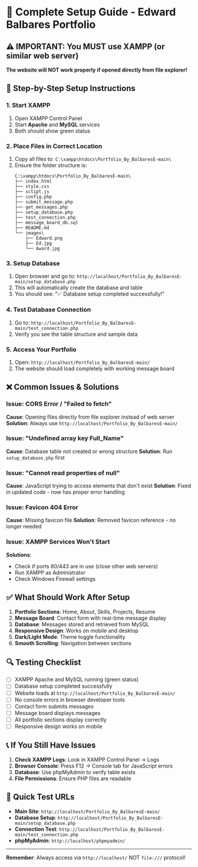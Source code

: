 # 🚀 Complete Setup Guide - Edward Balbares Portfolio

## ⚠️ IMPORTANT: You MUST use XAMPP (or similar web server)

**The website will NOT work properly if opened directly from file explorer!**

## 🔧 Step-by-Step Setup Instructions

### 1. **Start XAMPP**
1. Open XAMPP Control Panel
2. Start **Apache** and **MySQL** services
3. Both should show green status

### 2. **Place Files in Correct Location**
1. Copy all files to: `C:\xampp\htdocs\Portfolio_By_BalbaresE-main\`
2. Ensure the folder structure is:
   ```
   C:\xampp\htdocs\Portfolio_By_BalbaresE-main\
   ├── index.html
   ├── style.css
   ├── sctipt.js
   ├── config.php
   ├── submit_message.php
   ├── get_messages.php
   ├── setup_database.php
   ├── test_connection.php
   ├── message_board_db.sql
   ├── README.md
   └── images\
       ├── Edward.png
       ├── Ed.jpg
       └── Award.jpg
   ```

### 3. **Setup Database**
1. Open browser and go to: `http://localhost/Portfolio_By_BalbaresE-main/setup_database.php`
2. This will automatically create the database and table
3. You should see: "✅ Database setup completed successfully!"

### 4. **Test Database Connection**
1. Go to: `http://localhost/Portfolio_By_BalbaresE-main/test_connection.php`
2. Verify you see the table structure and sample data

### 5. **Access Your Portfolio**
1. Open: `http://localhost/Portfolio_By_BalbaresE-main/`
2. The website should load completely with working message board

## ❌ Common Issues & Solutions

### **Issue: CORS Error / "Failed to fetch"**
**Cause**: Opening files directly from file explorer instead of web server
**Solution**: Always use `http://localhost/Portfolio_By_BalbaresE-main/`

### **Issue: "Undefined array key Full_Name"**
**Cause**: Database table not created or wrong structure
**Solution**: Run `setup_database.php` first

### **Issue: "Cannot read properties of null"**
**Cause**: JavaScript trying to access elements that don't exist
**Solution**: Fixed in updated code - now has proper error handling

### **Issue: Favicon 404 Error**
**Cause**: Missing favicon file
**Solution**: Removed favicon reference - no longer needed

### **Issue: XAMPP Services Won't Start**
**Solutions**:
- Check if ports 80/443 are in use (close other web servers)
- Run XAMPP as Administrator
- Check Windows Firewall settings

## ✅ What Should Work After Setup

1. **Portfolio Sections**: Home, About, Skills, Projects, Resume
2. **Message Board**: Contact form with real-time message display
3. **Database**: Messages stored and retrieved from MySQL
4. **Responsive Design**: Works on mobile and desktop
5. **Dark/Light Mode**: Theme toggle functionality
6. **Smooth Scrolling**: Navigation between sections

## 🔍 Testing Checklist

- [ ] XAMPP Apache and MySQL running (green status)
- [ ] Database setup completed successfully
- [ ] Website loads at `http://localhost/Portfolio_By_BalbaresE-main/`
- [ ] No console errors in browser developer tools
- [ ] Contact form submits messages
- [ ] Message board displays messages
- [ ] All portfolio sections display correctly
- [ ] Responsive design works on mobile

## 📞 If You Still Have Issues

1. **Check XAMPP Logs**: Look in XAMPP Control Panel → Logs
2. **Browser Console**: Press F12 → Console tab for JavaScript errors
3. **Database**: Use phpMyAdmin to verify table exists
4. **File Permissions**: Ensure PHP files are readable

## 🎯 Quick Test URLs

- **Main Site**: `http://localhost/Portfolio_By_BalbaresE-main/`
- **Database Setup**: `http://localhost/Portfolio_By_BalbaresE-main/setup_database.php`
- **Connection Test**: `http://localhost/Portfolio_By_BalbaresE-main/test_connection.php`
- **phpMyAdmin**: `http://localhost/phpmyadmin/`

---

**Remember**: Always access via `http://localhost/` NOT `file:///` protocol! 
